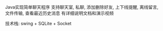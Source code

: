 Java实现简单聊天程序 支持聊天室, 私聊, 添加删除好友, 上下线提醒, 离线留言, 文件传输, 查看最近历史消息
有详细说明文档和演示视频

技术栈: swing + SQLite + Socket
